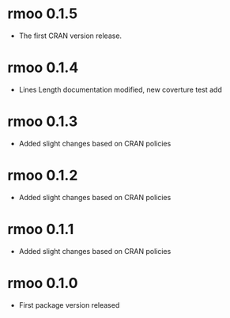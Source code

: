 # rmoo 0.1.5

* The first CRAN version release.

# rmoo 0.1.4

* Lines Length documentation modified, new coverture test add

# rmoo 0.1.3

* Added slight changes based on CRAN policies

# rmoo 0.1.2

* Added slight changes based on CRAN policies

# rmoo 0.1.1

* Added slight changes based on CRAN policies

# rmoo 0.1.0

* First package version released
